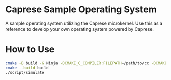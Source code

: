 # Caprese Sample Operating System

A sample operating system utilizing the Caprese microkernel. Use this as a reference to develop your own operating system powered by Caprese.

# How to Use

```sh
cmake -B build -G Ninja -DCMAKE_C_COMPILER:FILEPATH=/path/to/cc -DCMAKE_CXX_COMPILER:FILEPATH=/path/to/c++
cmake --build build
./script/simulate
```
